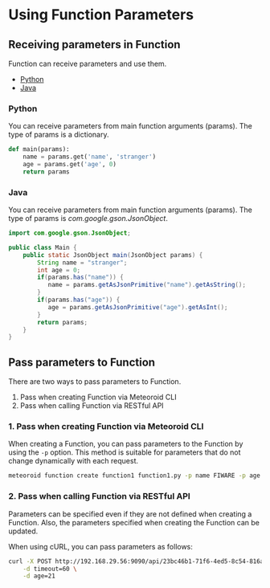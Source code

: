 # Using Function Parameters

## Receiving parameters in Function

Function can receive parameters and use them.

- [Python](#python)
- [Java](#java)

### Python

You can receive parameters from main function arguments (params).
The type of params is a dictionary.

```python
def main(params):
    name = params.get('name', 'stranger')
    age = params.get('age', 0)
    return params
```

### Java

You can receive parameters from main function arguments (params).
The type of params is *com.google.gson.JsonObject*.

```java
import com.google.gson.JsonObject;

public class Main {
    public static JsonObject main(JsonObject params) {
        String name = "stranger";
        int age = 0;
        if(params.has("name")) {
           name = params.getAsJsonPrimitive("name").getAsString();
        }
        if(params.has("age")) {
           age = params.getAsJsonPrimitive("age").getAsInt();
        }
        return params;
    }
}
```

## Pass parameters to Function

There are two ways to pass parameters to Function.

1. Pass when creating Function via Meteoroid CLI
2. Pass when calling Function via RESTful API

### 1. Pass when creating Function via Meteoroid CLI

When creating a Function, you can pass parameters to the Function by using the `-p` option.
This method is suitable for parameters that do not change dynamically with each request.

```bash
meteoroid function create function1 function1.py -p name FIWARE -p age 23
```

### 2. Pass when calling Function via RESTful API

Parameters can be specified even if they are not defined when creating a Function.
Also, the parameters specified when creating the Function can be updated.

When using cURL, you can pass parameters as follows:

```bash
curl -X POST http://192.168.29.56:9090/api/23bc46b1-71f6-4ed5-8c54-816aa4f8c502/endpoint1/function1 \
    -d timeout=60 \
    -d age=21
```
